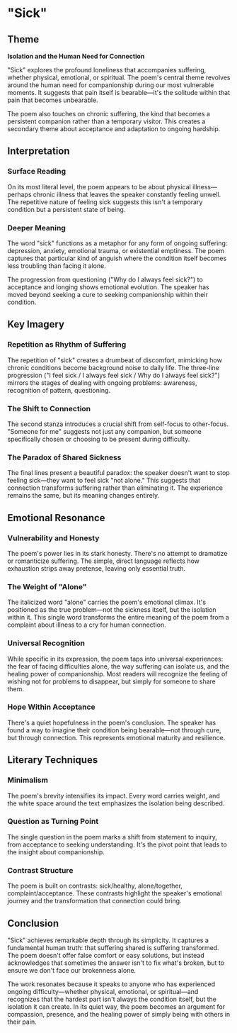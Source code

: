 # "Sick"

## Theme

**Isolation and the Human Need for Connection**

"Sick" explores the profound loneliness that accompanies suffering, whether physical, emotional, or spiritual. The poem's central theme revolves around the human need for companionship during our most vulnerable moments. It suggests that pain itself is bearable—it's the solitude within that pain that becomes unbearable.

The poem also touches on chronic suffering, the kind that becomes a persistent companion rather than a temporary visitor. This creates a secondary theme about acceptance and adaptation to ongoing hardship.

## Interpretation

### Surface Reading
On its most literal level, the poem appears to be about physical illness—perhaps chronic illness that leaves the speaker constantly feeling unwell. The repetitive nature of feeling sick suggests this isn't a temporary condition but a persistent state of being.

### Deeper Meaning
The word "sick" functions as a metaphor for any form of ongoing suffering: depression, anxiety, emotional trauma, or existential emptiness. The poem captures that particular kind of anguish where the condition itself becomes less troubling than facing it alone.

The progression from questioning ("Why do I always feel sick?") to acceptance and longing shows emotional evolution. The speaker has moved beyond seeking a cure to seeking companionship within their condition.

## Key Imagery

### Repetition as Rhythm of Suffering
The repetition of "sick" creates a drumbeat of discomfort, mimicking how chronic conditions become background noise to daily life. The three-line progression ("I feel sick / I always feel sick / Why do I always feel sick?") mirrors the stages of dealing with ongoing problems: awareness, recognition of pattern, questioning.

### The Shift to Connection
The second stanza introduces a crucial shift from self-focus to other-focus. "Someone for me" suggests not just any companion, but someone specifically chosen or choosing to be present during difficulty.

### The Paradox of Shared Sickness
The final lines present a beautiful paradox: the speaker doesn't want to stop feeling sick—they want to feel sick "not alone." This suggests that connection transforms suffering rather than eliminating it. The experience remains the same, but its meaning changes entirely.

## Emotional Resonance

### Vulnerability and Honesty
The poem's power lies in its stark honesty. There's no attempt to dramatize or romanticize suffering. The simple, direct language reflects how exhaustion strips away pretense, leaving only essential truth.

### The Weight of "Alone"
The italicized word "alone" carries the poem's emotional climax. It's positioned as the true problem—not the sickness itself, but the isolation within it. This single word transforms the entire meaning of the poem from a complaint about illness to a cry for human connection.

### Universal Recognition
While specific in its expression, the poem taps into universal experiences: the fear of facing difficulties alone, the way suffering can isolate us, and the healing power of companionship. Most readers will recognize the feeling of wishing not for problems to disappear, but simply for someone to share them.

### Hope Within Acceptance
There's a quiet hopefulness in the poem's conclusion. The speaker has found a way to imagine their condition being bearable—not through cure, but through connection. This represents emotional maturity and resilience.

## Literary Techniques

### Minimalism
The poem's brevity intensifies its impact. Every word carries weight, and the white space around the text emphasizes the isolation being described.

### Question as Turning Point
The single question in the poem marks a shift from statement to inquiry, from acceptance to seeking understanding. It's the pivot point that leads to the insight about companionship.

### Contrast Structure
The poem is built on contrasts: sick/healthy, alone/together, complaint/acceptance. These contrasts highlight the speaker's emotional journey and the transformation that connection could bring.

## Conclusion

"Sick" achieves remarkable depth through its simplicity. It captures a fundamental human truth: that suffering shared is suffering transformed. The poem doesn't offer false comfort or easy solutions, but instead acknowledges that sometimes the answer isn't to fix what's broken, but to ensure we don't face our brokenness alone.

The work resonates because it speaks to anyone who has experienced ongoing difficulty—whether physical, emotional, or spiritual—and recognizes that the hardest part isn't always the condition itself, but the isolation it can create. In its quiet way, the poem becomes an argument for compassion, presence, and the healing power of simply being with others in their pain.